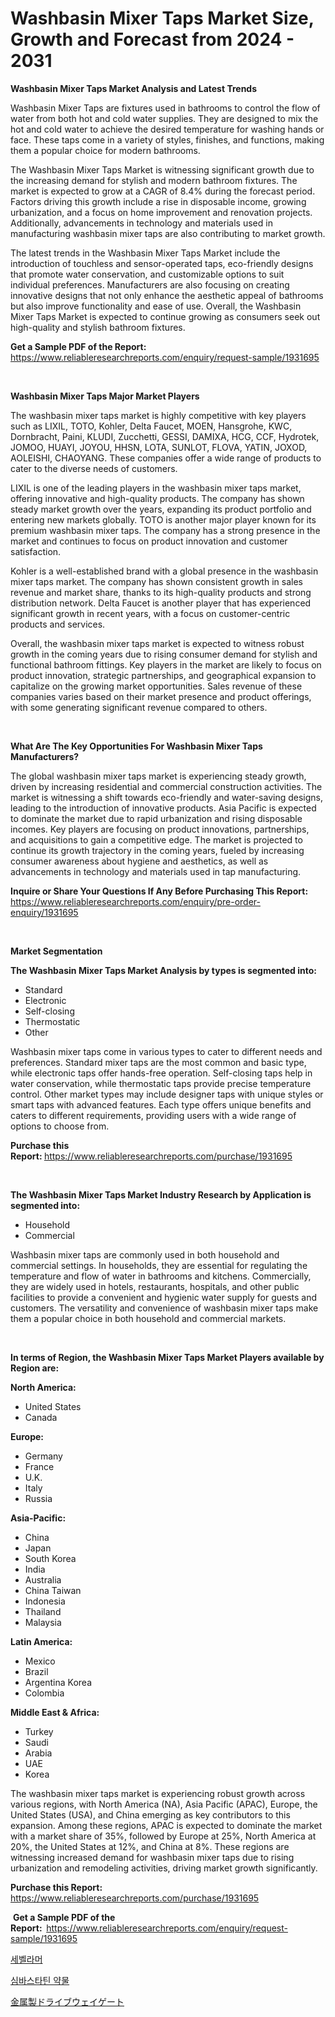 <p><h1>Washbasin Mixer Taps Market Size, Growth and Forecast from 2024 - 2031</h1></p><p><strong>Washbasin Mixer Taps Market Analysis and Latest Trends</strong></p>
<p><p>Washbasin Mixer Taps are fixtures used in bathrooms to control the flow of water from both hot and cold water supplies. They are designed to mix the hot and cold water to achieve the desired temperature for washing hands or face. These taps come in a variety of styles, finishes, and functions, making them a popular choice for modern bathrooms.</p><p>The Washbasin Mixer Taps Market is witnessing significant growth due to the increasing demand for stylish and modern bathroom fixtures. The market is expected to grow at a CAGR of 8.4% during the forecast period. Factors driving this growth include a rise in disposable income, growing urbanization, and a focus on home improvement and renovation projects. Additionally, advancements in technology and materials used in manufacturing washbasin mixer taps are also contributing to market growth.</p><p>The latest trends in the Washbasin Mixer Taps Market include the introduction of touchless and sensor-operated taps, eco-friendly designs that promote water conservation, and customizable options to suit individual preferences. Manufacturers are also focusing on creating innovative designs that not only enhance the aesthetic appeal of bathrooms but also improve functionality and ease of use. Overall, the Washbasin Mixer Taps Market is expected to continue growing as consumers seek out high-quality and stylish bathroom fixtures.</p></p>
<p><strong>Get a Sample PDF of the Report:&nbsp;</strong> <a href="https://www.reliableresearchreports.com/enquiry/request-sample/1931695">https://www.reliableresearchreports.com/enquiry/request-sample/1931695</a></p>
<p>&nbsp;</p>
<p><strong>Washbasin Mixer Taps Major Market Players</strong></p>
<p><p>The washbasin mixer taps market is highly competitive with key players such as LIXIL, TOTO, Kohler, Delta Faucet, MOEN, Hansgrohe, KWC, Dornbracht, Paini, KLUDI, Zucchetti, GESSI, DAMIXA, HCG, CCF, Hydrotek, JOMOO, HUAYI, JOYOU, HHSN, LOTA, SUNLOT, FLOVA, YATIN, JOXOD, AOLEISHI, CHAOYANG. These companies offer a wide range of products to cater to the diverse needs of customers. </p><p>LIXIL is one of the leading players in the washbasin mixer taps market, offering innovative and high-quality products. The company has shown steady market growth over the years, expanding its product portfolio and entering new markets globally. TOTO is another major player known for its premium washbasin mixer taps. The company has a strong presence in the market and continues to focus on product innovation and customer satisfaction.</p><p>Kohler is a well-established brand with a global presence in the washbasin mixer taps market. The company has shown consistent growth in sales revenue and market share, thanks to its high-quality products and strong distribution network. Delta Faucet is another player that has experienced significant growth in recent years, with a focus on customer-centric products and services.</p><p>Overall, the washbasin mixer taps market is expected to witness robust growth in the coming years due to rising consumer demand for stylish and functional bathroom fittings. Key players in the market are likely to focus on product innovation, strategic partnerships, and geographical expansion to capitalize on the growing market opportunities. Sales revenue of these companies varies based on their market presence and product offerings, with some generating significant revenue compared to others.</p></p>
<p>&nbsp;</p>
<p><strong>What Are The Key Opportunities For Washbasin Mixer Taps Manufacturers?</strong></p>
<p><p>The global washbasin mixer taps market is experiencing steady growth, driven by increasing residential and commercial construction activities. The market is witnessing a shift towards eco-friendly and water-saving designs, leading to the introduction of innovative products. Asia Pacific is expected to dominate the market due to rapid urbanization and rising disposable incomes. Key players are focusing on product innovations, partnerships, and acquisitions to gain a competitive edge. The market is projected to continue its growth trajectory in the coming years, fueled by increasing consumer awareness about hygiene and aesthetics, as well as advancements in technology and materials used in tap manufacturing.</p></p>
<p><strong>Inquire or Share Your Questions If Any Before Purchasing This Report:</strong> <a href="https://www.reliableresearchreports.com/enquiry/pre-order-enquiry/1931695">https://www.reliableresearchreports.com/enquiry/pre-order-enquiry/1931695</a></p>
<p>&nbsp;</p>
<p><strong>Market Segmentation</strong></p>
<p><strong>The Washbasin Mixer Taps Market Analysis by types is segmented into:</strong></p>
<p><ul><li>Standard</li><li>Electronic</li><li>Self-closing</li><li>Thermostatic</li><li>Other</li></ul></p>
<p><p>Washbasin mixer taps come in various types to cater to different needs and preferences. Standard mixer taps are the most common and basic type, while electronic taps offer hands-free operation. Self-closing taps help in water conservation, while thermostatic taps provide precise temperature control. Other market types may include designer taps with unique styles or smart taps with advanced features. Each type offers unique benefits and caters to different requirements, providing users with a wide range of options to choose from.</p></p>
<p><strong>Purchase this Report:&nbsp;</strong><a href="https://www.reliableresearchreports.com/purchase/1931695">https://www.reliableresearchreports.com/purchase/1931695</a></p>
<p>&nbsp;</p>
<p><strong>The Washbasin Mixer Taps Market Industry Research by Application is segmented into:</strong></p>
<p><ul><li>Household</li><li>Commercial</li></ul></p>
<p><p>Washbasin mixer taps are commonly used in both household and commercial settings. In households, they are essential for regulating the temperature and flow of water in bathrooms and kitchens. Commercially, they are widely used in hotels, restaurants, hospitals, and other public facilities to provide a convenient and hygienic water supply for guests and customers. The versatility and convenience of washbasin mixer taps make them a popular choice in both household and commercial markets.</p></p>
<p>&nbsp;</p>
<p><strong>In terms of Region, the Washbasin Mixer Taps Market Players available by Region are:</strong></p>
<p>
    <p> <strong> North America: </strong>
        <ul>
            <li>United States</li>
            <li>Canada</li>
        </ul>
        </p> 
    <p> <strong> Europe: </strong>
        <ul>
            <li>Germany</li>
            <li>France</li>
            <li>U.K.</li>
            <li>Italy</li>
            <li>Russia</li>
        </ul>
        </p> 
    <p> <strong> Asia-Pacific: </strong>
        <ul>
            <li>China</li>
            <li>Japan</li>
            <li>South Korea</li>
            <li>India</li>
            <li>Australia</li>
            <li>China Taiwan</li>
            <li>Indonesia</li>
            <li>Thailand</li>
            <li>Malaysia</li>
        </ul>
        </p> 
    <p> <strong> Latin America: </strong>
        <ul>
            <li>Mexico</li>
            <li>Brazil</li>
            <li>Argentina Korea</li>
            <li>Colombia</li>
        </ul>
        </p> 
    <p> <strong> Middle East & Africa: </strong>
        <ul>
            <li>Turkey</li>
            <li>Saudi</li>
            <li>Arabia</li>
            <li>UAE</li>
            <li>Korea</li>
        </ul>
    </p>
    </p>
<p><p>The washbasin mixer taps market is experiencing robust growth across various regions, with North America (NA), Asia Pacific (APAC), Europe, the United States (USA), and China emerging as key contributors to this expansion. Among these regions, APAC is expected to dominate the market with a market share of 35%, followed by Europe at 25%, North America at 20%, the United States at 12%, and China at 8%. These regions are witnessing increased demand for washbasin mixer taps due to rising urbanization and remodeling activities, driving market growth significantly.</p></p>
<p><strong>Purchase this Report: </strong><a href="https://www.reliableresearchreports.com/purchase/1931695">https://www.reliableresearchreports.com/purchase/1931695</a></p>
<p>&nbsp;<strong>Get a Sample PDF of the Report:&nbsp;&nbsp;</strong><a href="https://www.reliableresearchreports.com/enquiry/request-sample/1931695">https://www.reliableresearchreports.com/enquiry/request-sample/1931695</a></p>
<p><strong></strong></p>
<p><p><a href="https://medium.com/@cheddar67856/%EC%84%B8%EB%B2%A8%EB%9F%AC%EB%A8%B8-%EC%8B%9C%EC%9E%A5-%EB%B3%B4%EA%B3%A0%EC%84%9C%EB%8A%94-%EC%9D%B4-%EC%8B%9C%EC%9E%A5%EC%9D%98-%EC%B5%9C%EC%8B%A0-%ED%8A%B8%EB%A0%8C%EB%93%9C%EC%99%80-%EC%84%B1%EC%9E%A5-%EA%B8%B0%ED%9A%8C%EB%A5%BC-%EB%B3%B4%EC%97%AC%EC%A4%8D%EB%8B%88%EB%8B%A4-6a5163a893c0">세벨라머</a></p><p><a href="https://medium.com/@sherlock567567/%EC%8B%AC%EB%B0%94%EC%8A%A4%ED%83%80%ED%8B%B4-%EC%9D%98%EC%95%BD%ED%92%88-%EC%8B%9C%EC%9E%A5-%EC%84%B1%EA%B3%B5%EC%A0%81%EC%9D%B8-%EB%B9%84%EC%A6%88%EB%8B%88%EC%8A%A4-%EC%A0%84%EB%9E%B5%EC%9D%98-%ED%95%B5%EC%8B%AC-2031%EB%85%84%EA%B9%8C%EC%A7%80-%EC%98%88%EC%B8%A1-2a0b4dc0cc41">심바스타틴 약물</a></p><p><a href="https://medium.com/@jodyomenick9056/%E9%87%91%E5%B1%9E%E8%A3%BD%E3%81%AE%E3%83%89%E3%83%A9%E3%82%A4%E3%83%96%E3%82%A6%E3%82%A7%E3%82%A4%E3%82%B2%E3%83%BC%E3%83%88%E5%B8%82%E5%A0%B4%E8%A6%8F%E6%A8%A1%E3%81%8C-%E3%82%B0%E3%83%AD%E3%83%BC%E3%83%90%E3%83%AB%E7%94%A3%E6%A5%AD%E3%81%AB%E3%81%8A%E3%81%91%E3%82%8B%E6%9C%80%E9%81%A9%E3%81%AE%E3%83%9E%E3%83%BC%E3%82%B1%E3%83%86%E3%82%A3%E3%83%B3%E3%82%B0%E3%83%81%E3%83%A3%E3%83%B3%E3%83%8D%E3%83%AB%E3%82%92%E6%98%8E%E3%82%89%E3%81%8B%E3%81%AB%E3%81%97%E3%81%BE%E3%81%99-29d96086a847">金属製ドライブウェイゲート</a></p></p>